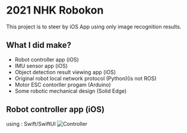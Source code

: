 # 2021 NHK Robokon 
This project is to steer by iOS App using only image recognition results.

## What I did make?
- Robot controller app (iOS)
- IMU sensor app (iOS)
- Object detection result viewing app (iOS)
- Original robot local network protocol (Python)(is not ROS)
- Motor ESC contorller progam (Arduino)
- Some robotic mechanical design (Solid Edge)

## Robot controller app (iOS)
using : Swift/SwiftUI
![Controller](https://user-images.githubusercontent.com/53041471/173721910-1724c59b-f6ff-4e2f-9582-f582dc8940be.png)
